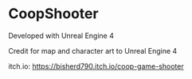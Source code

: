 # CoopShooter

Developed with Unreal Engine 4

Credit for map and character art to Unreal Engine 4

itch.io:  https://bisherd790.itch.io/coop-game-shooter
